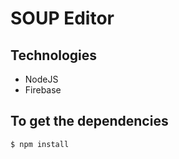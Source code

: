 # SOUP Editor

## Technologies

*  NodeJS
*  Firebase

## To get the dependencies
```
$ npm install
```
